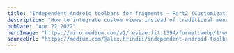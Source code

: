 ```yaml
---
title: "Independent Android toolbars for fragments — Part2 (Customization)"
description: "How to integrate custom views instead of traditional menu options using attributes like android:actionLayout, android:actionViewClass, and android:actionProviderClass. The article also highlighted the importance of the onPrepareMenu callback for controlling menu options directly and initializing custom logic."
pubDate: "Apr 22 2022"
heroImage: "https://miro.medium.com/v2/resize:fit:1394/format:webp/1*wAFdVM_5P8YTC01glFXjrw.png"
sourceUrl: "https://medium.com/@alex.hrindii/independent-android-toolbars-for-fragments-part1-options-69d6088282c6"
---
```

